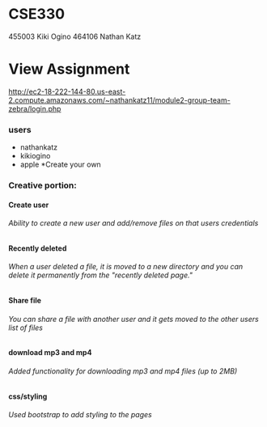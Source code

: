 # CSE330
455003
Kiki Ogino
464106
Nathan Katz
 
# View Assignment
http://ec2-18-222-144-80.us-east-2.compute.amazonaws.com/~nathankatz11/module2-group-team-zebra/login.php

 ### users
 - nathankatz
 - kikiogino
 - apple
 *Create your own

### Creative portion:
#### Create user
###### Ability to create a new user and add/remove files on that users credentials                    
#### Recently deleted
###### When a user deleted a file, it is moved to a new directory and you can delete it permanently from the "recently deleted page."    
#### Share file
###### You can share a file with another user and it gets moved to the other users list of files
#### download mp3 and mp4
###### Added functionality for downloading mp3 and mp4 files (up to 2MB)       
#### css/styling
###### Used bootstrap to add styling to the pages                          